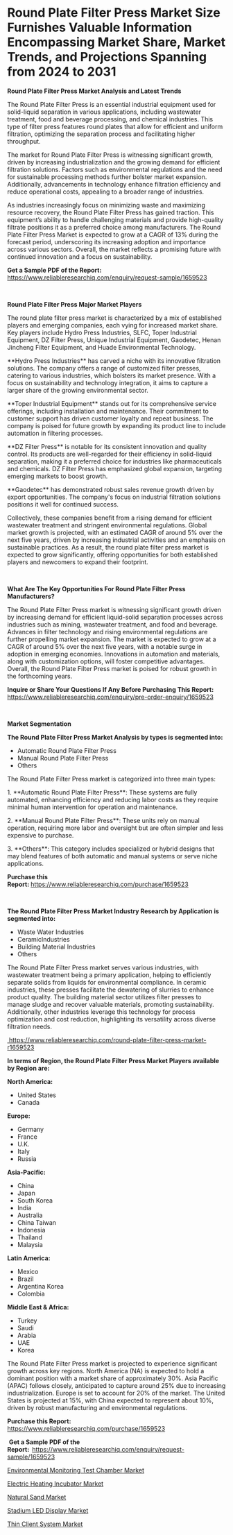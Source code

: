 <p><h1>Round Plate Filter Press Market Size Furnishes Valuable Information Encompassing Market Share, Market Trends, and Projections Spanning from 2024 to 2031</h1></p><p><strong>Round Plate Filter Press Market Analysis and Latest Trends</strong></p>
<p><p>The Round Plate Filter Press is an essential industrial equipment used for solid-liquid separation in various applications, including wastewater treatment, food and beverage processing, and chemical industries. This type of filter press features round plates that allow for efficient and uniform filtration, optimizing the separation process and facilitating higher throughput.</p><p>The market for Round Plate Filter Press is witnessing significant growth, driven by increasing industrialization and the growing demand for efficient filtration solutions. Factors such as environmental regulations and the need for sustainable processing methods further bolster market expansion. Additionally, advancements in technology enhance filtration efficiency and reduce operational costs, appealing to a broader range of industries.</p><p>As industries increasingly focus on minimizing waste and maximizing resource recovery, the Round Plate Filter Press has gained traction. This equipment’s ability to handle challenging materials and provide high-quality filtrate positions it as a preferred choice among manufacturers. The Round Plate Filter Press Market is expected to grow at a CAGR of 13% during the forecast period, underscoring its increasing adoption and importance across various sectors. Overall, the market reflects a promising future with continued innovation and a focus on sustainability.</p></p>
<p><strong>Get a Sample PDF of the Report:&nbsp;</strong> <a href="https://www.reliableresearchiq.com/enquiry/request-sample/1659523?utm_campaign=1117&utm_medium=2&utm_source=Github&utm_content=ia&utm_term=28092024&utm_id=round-plate-filter-press">https://www.reliableresearchiq.com/enquiry/request-sample/1659523</a></p>
<p>&nbsp;</p>
<p><strong>Round Plate Filter Press Major Market Players</strong></p>
<p><p>The round plate filter press market is characterized by a mix of established players and emerging companies, each vying for increased market share. Key players include Hydro Press Industries, SLFC, Toper Industrial Equipment, DZ Filter Press, Unique Industrial Equipment, Gaodetec, Henan Jincheng Filter Equipment, and Huade Environmental Technology.</p><p>**Hydro Press Industries** has carved a niche with its innovative filtration solutions. The company offers a range of customized filter presses, catering to various industries, which bolsters its market presence. With a focus on sustainability and technology integration, it aims to capture a larger share of the growing environmental sector.</p><p>**Toper Industrial Equipment** stands out for its comprehensive service offerings, including installation and maintenance. Their commitment to customer support has driven customer loyalty and repeat business. The company is poised for future growth by expanding its product line to include automation in filtering processes.</p><p>**DZ Filter Press** is notable for its consistent innovation and quality control. Its products are well-regarded for their efficiency in solid-liquid separation, making it a preferred choice for industries like pharmaceuticals and chemicals. DZ Filter Press has emphasized global expansion, targeting emerging markets to boost growth.</p><p>**Gaodetec** has demonstrated robust sales revenue growth driven by export opportunities. The company's focus on industrial filtration solutions positions it well for continued success.</p><p>Collectively, these companies benefit from a rising demand for efficient wastewater treatment and stringent environmental regulations. Global market growth is projected, with an estimated CAGR of around 5% over the next five years, driven by increasing industrial activities and an emphasis on sustainable practices. As a result, the round plate filter press market is expected to grow significantly, offering opportunities for both established players and newcomers to expand their footprint.</p></p>
<p>&nbsp;</p>
<p><strong>What Are The Key Opportunities For Round Plate Filter Press Manufacturers?</strong></p>
<p><p>The Round Plate Filter Press market is witnessing significant growth driven by increasing demand for efficient liquid-solid separation processes across industries such as mining, wastewater treatment, and food and beverage. Advances in filter technology and rising environmental regulations are further propelling market expansion. The market is expected to grow at a CAGR of around 5% over the next five years, with a notable surge in adoption in emerging economies. Innovations in automation and materials, along with customization options, will foster competitive advantages. Overall, the Round Plate Filter Press market is poised for robust growth in the forthcoming years.</p></p>
<p><strong>Inquire or Share Your Questions If Any Before Purchasing This Report:</strong> <a href="https://www.reliableresearchiq.com/enquiry/pre-order-enquiry/1659523?utm_campaign=1117&utm_medium=2&utm_source=Github&utm_content=ia&utm_term=28092024&utm_id=round-plate-filter-press">https://www.reliableresearchiq.com/enquiry/pre-order-enquiry/1659523</a></p>
<p>&nbsp;</p>
<p><strong>Market Segmentation</strong></p>
<p><strong>The Round Plate Filter Press Market Analysis by types is segmented into:</strong></p>
<p><ul><li>Automatic Round Plate Filter Press</li><li>Manual Round Plate Filter Press</li><li>Others</li></ul></p>
<p><p>The Round Plate Filter Press market is categorized into three main types: </p><p>1. **Automatic Round Plate Filter Press**: These systems are fully automated, enhancing efficiency and reducing labor costs as they require minimal human intervention for operation and maintenance. </p><p>2. **Manual Round Plate Filter Press**: These units rely on manual operation, requiring more labor and oversight but are often simpler and less expensive to purchase.</p><p>3. **Others**: This category includes specialized or hybrid designs that may blend features of both automatic and manual systems or serve niche applications.</p></p>
<p><strong>Purchase this Report:&nbsp;</strong><a href="https://www.reliableresearchiq.com/purchase/1659523?utm_campaign=1117&utm_medium=2&utm_source=Github&utm_content=ia&utm_term=28092024&utm_id=round-plate-filter-press">https://www.reliableresearchiq.com/purchase/1659523</a></p>
<p>&nbsp;</p>
<p><strong>The Round Plate Filter Press Market Industry Research by Application is segmented into:</strong></p>
<p><ul><li>Waste Water Industries</li><li>CeramicIndustries</li><li>Building Material Industries</li><li>Others</li></ul></p>
<p><p>The Round Plate Filter Press market serves various industries, with wastewater treatment being a primary application, helping to efficiently separate solids from liquids for environmental compliance. In ceramic industries, these presses facilitate the dewatering of slurries to enhance product quality. The building material sector utilizes filter presses to manage sludge and recover valuable materials, promoting sustainability. Additionally, other industries leverage this technology for process optimization and cost reduction, highlighting its versatility across diverse filtration needs.</p></p>
<p><a href="https://www.reliableresearchiq.com/round-plate-filter-press-market-r1659523?utm_campaign=1117&utm_medium=2&utm_source=Github&utm_content=ia&utm_term=28092024&utm_id=round-plate-filter-press">&nbsp;https://www.reliableresearchiq.com/round-plate-filter-press-market-r1659523</a></p>
<p><strong>In terms of Region, the Round Plate Filter Press Market Players available by Region are:</strong></p>
<p>
    <p> <strong> North America: </strong>
        <ul>
            <li>United States</li>
            <li>Canada</li>
        </ul>
        </p> 
    <p> <strong> Europe: </strong>
        <ul>
            <li>Germany</li>
            <li>France</li>
            <li>U.K.</li>
            <li>Italy</li>
            <li>Russia</li>
        </ul>
        </p> 
    <p> <strong> Asia-Pacific: </strong>
        <ul>
            <li>China</li>
            <li>Japan</li>
            <li>South Korea</li>
            <li>India</li>
            <li>Australia</li>
            <li>China Taiwan</li>
            <li>Indonesia</li>
            <li>Thailand</li>
            <li>Malaysia</li>
        </ul>
        </p> 
    <p> <strong> Latin America: </strong>
        <ul>
            <li>Mexico</li>
            <li>Brazil</li>
            <li>Argentina Korea</li>
            <li>Colombia</li>
        </ul>
        </p> 
    <p> <strong> Middle East & Africa: </strong>
        <ul>
            <li>Turkey</li>
            <li>Saudi</li>
            <li>Arabia</li>
            <li>UAE</li>
            <li>Korea</li>
        </ul>
    </p>
    </p>
<p><p>The Round Plate Filter Press market is projected to experience significant growth across key regions. North America (NA) is expected to hold a dominant position with a market share of approximately 30%. Asia Pacific (APAC) follows closely, anticipated to capture around 25% due to increasing industrialization. Europe is set to account for 20% of the market. The United States is projected at 15%, with China expected to represent about 10%, driven by robust manufacturing and environmental regulations.</p></p>
<p><strong>Purchase this Report: </strong><a href="https://www.reliableresearchiq.com/purchase/1659523?utm_campaign=1117&utm_medium=2&utm_source=Github&utm_content=ia&utm_term=28092024&utm_id=round-plate-filter-press">https://www.reliableresearchiq.com/purchase/1659523</a></p>
<p>&nbsp;<strong>Get a Sample PDF of the Report:&nbsp;&nbsp;</strong><a href="https://www.reliableresearchiq.com/enquiry/request-sample/1659523?utm_campaign=1117&utm_medium=2&utm_source=Github&utm_content=ia&utm_term=28092024&utm_id=round-plate-filter-press">https://www.reliableresearchiq.com/enquiry/request-sample/1659523</a></p>
<p><strong></strong></p>
<p><p><a href="https://github.com/OrlandoHBarks/Market-Research-Report-List-1/blob/main/environmental-monitoring-test-chamber-market.md?utm_campaign=1117&utm_medium=2&utm_source=Github&utm_content=ia&utm_term=28092024&utm_id=round-plate-filter-press">Environmental Monitoring Test Chamber Market</a></p><p><a href="https://github.com/LoretaDushku585/Market-Research-Report-List-1/blob/main/electric-heating-incubator-market.md?utm_campaign=1117&utm_medium=2&utm_source=Github&utm_content=ia&utm_term=28092024&utm_id=round-plate-filter-press">Electric Heating Incubator Market</a></p><p><a href="https://www.linkedin.com/pulse/global-natural-sand-market-analysis-key-trends-future-projections-lebfe?utm_campaign=1117&utm_medium=2&utm_source=Github&utm_content=ia&utm_term=28092024&utm_id=round-plate-filter-press">Natural Sand Market</a></p><p><a href="https://issuu.com/reportprime-2/docs/stadium-led-display-market-size-203_aebb9f135fa50b?utm_campaign=1117&utm_medium=2&utm_source=Github&utm_content=ia&utm_term=28092024&utm_id=round-plate-filter-press">Stadium LED Display Market</a></p><p><a href="https://issuu.com/reportprime-2/docs/thin-client-system-market-size-2030_7622ef9b83af59?utm_campaign=1117&utm_medium=2&utm_source=Github&utm_content=ia&utm_term=28092024&utm_id=round-plate-filter-press">Thin Client System Market</a></p></p>